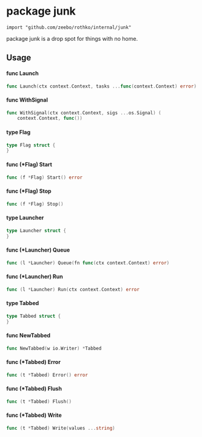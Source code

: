 # package junk

`import "github.com/zeebo/rothko/internal/junk"`

package junk is a drop spot for things with no home.

## Usage

#### func  Launch

```go
func Launch(ctx context.Context, tasks ...func(context.Context) error) error
```

#### func  WithSignal

```go
func WithSignal(ctx context.Context, sigs ...os.Signal) (
	context.Context, func())
```

#### type Flag

```go
type Flag struct {
}
```


#### func (*Flag) Start

```go
func (f *Flag) Start() error
```

#### func (*Flag) Stop

```go
func (f *Flag) Stop()
```

#### type Launcher

```go
type Launcher struct {
}
```


#### func (*Launcher) Queue

```go
func (l *Launcher) Queue(fn func(ctx context.Context) error)
```

#### func (*Launcher) Run

```go
func (l *Launcher) Run(ctx context.Context) error
```

#### type Tabbed

```go
type Tabbed struct {
}
```


#### func  NewTabbed

```go
func NewTabbed(w io.Writer) *Tabbed
```

#### func (*Tabbed) Error

```go
func (t *Tabbed) Error() error
```

#### func (*Tabbed) Flush

```go
func (t *Tabbed) Flush()
```

#### func (*Tabbed) Write

```go
func (t *Tabbed) Write(values ...string)
```
